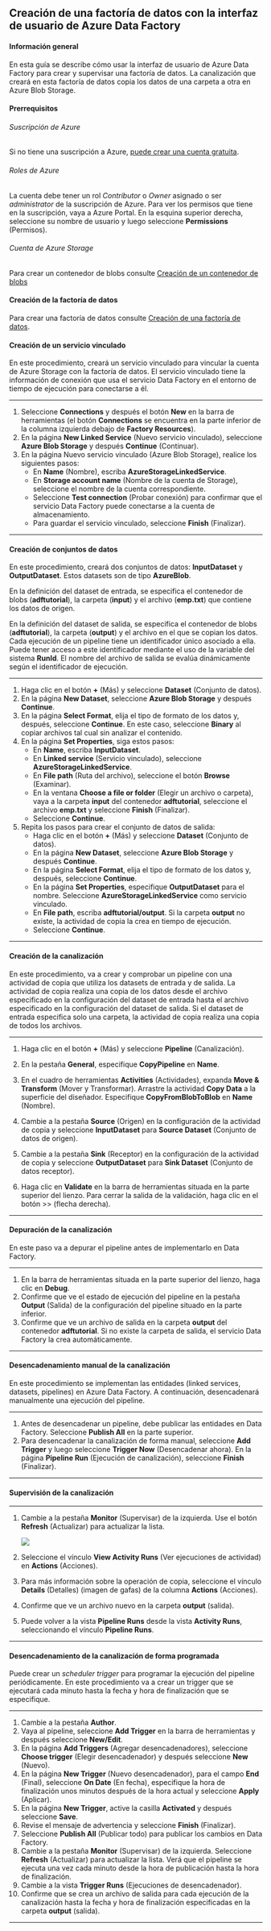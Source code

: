

## Creación de una factoría de datos con la interfaz de usuario de Azure Data Factory





#### Información general

En esta guía se describe cómo usar la interfaz de usuario de Azure Data Factory para crear y supervisar una factoría de datos. La canalización que creará en esta factoría de datos copia los datos de una carpeta a otra en Azure Blob Storage.





#### Prerrequisitos

###### Suscripción de Azure

Si no tiene una suscripción a Azure, [puede crear una cuenta gratuita](https://azure.microsoft.com/free/).

###### Roles de Azure

La cuenta debe tener un rol *Contributor* o *Owner* asignado o ser *administrator* de la suscripción de Azure.
Para ver los permisos que tiene en la suscripción, vaya a Azure Portal. En la esquina superior derecha, seleccione su nombre de usuario y luego seleccione **Permissions** (Permisos).

###### Cuenta de Azure Storage

Para crear un contenedor de blobs consulte [Creación de un contenedor de blobs](Creaci%C3%B3n%20de%20un%20contenedor%20de%20blobs.md)





#### Creación de la factoría de datos

Para crear una factoría de datos consulte [Creación de una factoría de datos](Creaci%C3%B3n%20de%20una%20factor%C3%ADa%20de%20datos.md).





#### Creación de un servicio vinculado

En este procedimiento, creará un servicio vinculado para vincular la cuenta de Azure Storage con la factoría de datos. El servicio vinculado tiene la información de conexión que usa el servicio Data Factory en el entorno de tiempo de ejecución para conectarse a él.

------

1. Seleccione **Connections** y después el botón **New** en la barra de herramientas (el botón **Connections** se encuentra en la parte inferior de la columna izquierda debajo de **Factory Resources**).
2. En la página **New Linked Service** (Nuevo servicio vinculado), seleccione **Azure Blob Storage** y después **Continue** (Continuar).
3. En la página Nuevo servicio vinculado (Azure Blob Storage), realice los siguientes pasos:
   - En **Name** (Nombre), escriba **AzureStorageLinkedService**.
   - En **Storage account name** (Nombre de la cuenta de Storage), seleccione el nombre de la cuenta correspondiente.
   - Seleccione **Test connection** (Probar conexión) para confirmar que el servicio Data Factory puede conectarse a la cuenta de almacenamiento.
   - Para guardar el servicio vinculado, seleccione **Finish** (Finalizar).

------





#### Creación de conjuntos de datos

En este procedimiento, creará dos conjuntos de datos: **InputDataset** y **OutputDataset**. Estos datasets son de tipo **AzureBlob**.

En la definición del dataset de entrada, se especifica el contenedor de blobs (**adftutorial**), la carpeta (**input**) y el archivo (**emp.txt**) que contiene los datos de origen.

En la definición del dataset de salida, se especifica el contenedor de blobs (**adftutorial**), la carpeta (**output**) y el archivo en el que se copian los datos. Cada ejecución de un pipeline tiene un identificador único asociado a ella. Puede tener acceso a este identificador mediante el uso de la variable del sistema **RunId**. El nombre del archivo de salida se evalúa dinámicamente según el identificador de ejecución.

------

1. Haga clic en el botón **+** (Más) y seleccione **Dataset** (Conjunto de datos).
2. En la página **New Dataset**, seleccione **Azure Blob Storage** y después **Continue**.
3. En la página **Select Format**, elija el tipo de formato de los datos y, después, seleccione **Continue**. En este caso, seleccione **Binary** al copiar archivos tal cual sin analizar el contenido.
4. En la página **Set Properties**, siga estos pasos:
   - En **Name**, escriba **InputDataset**.
   - En **Linked service** (Servicio vinculado), seleccione **AzureStorageLinkedService**.
   - En **File path** (Ruta del archivo), seleccione el botón **Browse** (Examinar).
   - En la ventana **Choose a file or folder** (Elegir un archivo o carpeta), vaya a la carpeta **input** del contenedor **adftutorial**, seleccione el archivo **emp.txt** y seleccione **Finish** (Finalizar).
   - Seleccione **Continue**.
5. Repita los pasos para crear el conjunto de datos de salida:
   - Haga clic en el botón **+** (Más) y seleccione **Dataset** (Conjunto de datos).
   - En la página **New Dataset**, seleccione **Azure Blob Storage** y después **Continue**.
   - En la página **Select Format**, elija el tipo de formato de los datos y, después, seleccione **Continue**.
   - En la página **Set Properties**, especifique **OutputDataset** para el nombre. Seleccione **AzureStorageLinkedService** como servicio vinculado.
   - En **File path**, escriba **adftutorial/output**. Si la carpeta **output** no existe, la actividad de copia la crea en tiempo de ejecución.
   - Seleccione **Continue**.

------





#### Creación de la canalización

En este procedimiento, va a crear y comprobar un pipeline con una actividad de copia que utiliza los datasets de entrada y de salida. La actividad de copia realiza una copia de los datos desde el archivo especificado en la configuración del dataset de entrada hasta el archivo especificado en la configuración del dataset de salida. Si el dataset de entrada especifica solo una carpeta, la actividad de copia realiza una copia de todos los archivos.

------

1. Haga clic en el botón **+** (Más) y seleccione **Pipeline** (Canalización).

2. En la pestaña **General**, especifique **CopyPipeline** en **Name**.
3. En el cuadro de herramientas **Activities** (Actividades), expanda **Move & Transform** (Mover y Transformar). Arrastre la actividad **Copy Data** a la superficie del diseñador. Especifique **CopyFromBlobToBlob** en **Name** (Nombre).
4. Cambie a la pestaña **Source** (Origen) en la configuración de la actividad de copia y seleccione **InputDataset** para **Source Dataset** (Conjunto de datos de origen).
5. Cambie a la pestaña **Sink** (Receptor) en la configuración de la actividad de copia y seleccione **OutputDataset** para **Sink Dataset** (Conjunto de datos receptor).
6. Haga clic en **Validate** en la barra de herramientas situada en la parte superior del lienzo. Para cerrar la salida de la validación, haga clic en el botón >> (flecha derecha).

------





#### Depuración de la canalización

En este paso va a depurar el pipeline antes de implementarlo en Data Factory.

------

1. En la barra de herramientas situada en la parte superior del lienzo, haga clic en **Debug**.
2. Confirme que ve el estado de ejecución del pipeline en la pestaña **Output** (Salida) de la configuración del pipeline situado en la parte inferior.
3. Confirme que ve un archivo de salida en la carpeta **output** del contenedor **adftutorial**. Si no existe la carpeta de salida, el servicio Data Factory la crea automáticamente.

------





#### Desencadenamiento manual de la canalización

En este procedimiento se implementan las entidades (linked services, datasets, pipelines) en Azure Data Factory. A continuación, desencadenará manualmente una ejecución del pipeline.

------

1. Antes de desencadenar un pipeline, debe publicar las entidades en Data Factory. Seleccione **Publish All** en la parte superior.
2. Para desencadenar la canalización de forma manual, seleccione **Add Trigger** y luego seleccione **Trigger Now** (Desencadenar ahora). En la página **Pipeline Run** (Ejecución de canalización), seleccione **Finish** (Finalizar).

------





#### Supervisión de la canalización

------

1. Cambie a la pestaña **Monitor** (Supervisar) de la izquierda. Use el botón **Refresh** (Actualizar) para actualizar la lista.

   ![](Imagenes/monitor-trigger-now-pipeline.png)

2. Seleccione el vínculo **View Activity Runs** (Ver ejecuciones de actividad) en **Actions** (Acciones).

3. Para más información sobre la operación de copia, seleccione el vínculo **Details** (Detalles) (imagen de gafas) de la columna **Actions** (Acciones).

4. Confirme que ve un archivo nuevo en la carpeta **output** (salida).

5. Puede volver a la vista **Pipeline Runs** desde la vista **Activity Runs**, seleccionando el vínculo **Pipeline Runs**.

------





#### Desencadenamiento de la canalización de forma programada

Puede crear un *scheduler trigger* para programar la ejecución del pipeline periódicamente. En este procedimiento va a crear un trigger que se ejecutará cada minuto hasta la fecha y hora de finalización que se especifique.

------

1. Cambie a la pestaña **Author**.
2. Vaya al pipeline, seleccione **Add Trigger** en la barra de herramientas y después seleccione **New/Edit**.
3. En la página **Add Triggers** (Agregar desencadenadores), seleccione **Choose trigger** (Elegir desencadenador) y después seleccione **New** (Nuevo).
4. En la página **New Trigger** (Nuevo desencadenador), para el campo **End** (Final), seleccione **On Date** (En fecha), especifique la hora de finalización unos minutos después de la hora actual y seleccione **Apply** (Aplicar).
5. En la página **New Trigger**, active la casilla **Activated** y después seleccione **Save**.
6. Revise el mensaje de advertencia y seleccione **Finish** (Finalizar).
7. Seleccione **Publish All** (Publicar todo) para publicar los cambios en Data Factory.
8. Cambie a la pestaña **Monitor** (Supervisar) de la izquierda. Seleccione **Refresh** (Actualizar) para actualizar la lista. Verá que el pipeline se ejecuta una vez cada minuto desde la hora de publicación hasta la hora de finalización.
9. Cambie a la vista **Trigger Runs** (Ejecuciones de desencadenador).
10. Confirme que se crea un archivo de salida para cada ejecución de la canalización hasta la fecha y hora de finalización especificadas en la carpeta **output** (salida).

------





